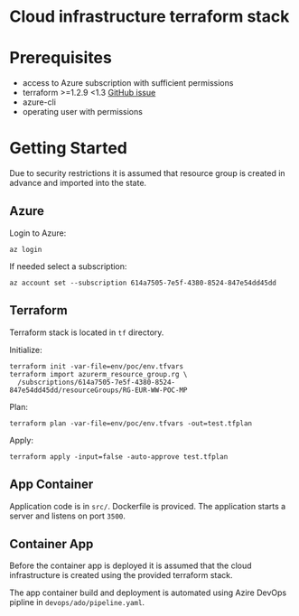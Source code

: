 # Cloud infrastructure terraform stack

# Prerequisites
* access to Azure subscription with sufficient permissions
* terraform >=1.2.9 <1.3 [GitHub issue](https://github.com/hashicorp/terraform/issues/32146)
* azure-cli
* operating user with permissions

# Getting Started
Due to security restrictions it is assumed that resource group is created in advance and imported into the state.
## Azure
Login to Azure:
```
az login
```
If needed select a subscription:
```
az account set --subscription 614a7505-7e5f-4380-8524-847e54dd45dd
```

## Terraform
Terraform stack is located in `tf` directory.

Initialize:
```
terraform init -var-file=env/poc/env.tfvars
terraform import azurerm_resource_group.rg \
  /subscriptions/614a7505-7e5f-4380-8524-847e54dd45dd/resourceGroups/RG-EUR-WW-POC-MP
```
Plan:
```
terraform plan -var-file=env/poc/env.tfvars -out=test.tfplan
```
Apply:
```
terraform apply -input=false -auto-approve test.tfplan
```

## App Container
Application code is in `src/`. Dockerfile is proviced. The application starts a server and listens on port `3500`.

## Container App
Before the container app is deployed it is assumed that the cloud infrastructure is created using the provided terraform stack.

The app container build and deployment is automated using Azire DevOps pipline in `devops/ado/pipeline.yaml`.